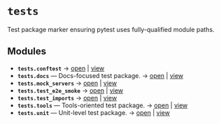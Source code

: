 # `tests`

Test package marker ensuring pytest uses fully-qualified module paths.

<!-- START doctoc generated TOC please keep comment here to allow auto update -->
<!-- END doctoc generated TOC please keep comment here to allow auto update -->

## Modules

- **`tests.conftest`** → [open](vscode://file//home/paul/kgfoundry/src/tests/conftest.py:1:1) | [view](https://github.com/github.com/paul-heyse/blob/93d48ee805023a7f998c81b563b5d8307afeeda4/src/tests/conftest.py#L1)
- **`tests.docs`** — Docs-focused test package. → [open](vscode://file//home/paul/kgfoundry/src/tests/docs/__init__.py:1:1) | [view](https://github.com/github.com/paul-heyse/blob/93d48ee805023a7f998c81b563b5d8307afeeda4/src/tests/docs/__init__.py#L1)
- **`tests.mock_servers`** → [open](vscode://file//home/paul/kgfoundry/src/tests/mock_servers/__init__.py:1:1) | [view](https://github.com/github.com/paul-heyse/blob/93d48ee805023a7f998c81b563b5d8307afeeda4/src/tests/mock_servers/__init__.py#L1)
- **`tests.test_e2e_smoke`** → [open](vscode://file//home/paul/kgfoundry/src/tests/test_e2e_smoke.py:1:1) | [view](https://github.com/github.com/paul-heyse/blob/93d48ee805023a7f998c81b563b5d8307afeeda4/src/tests/test_e2e_smoke.py#L1)
- **`tests.test_imports`** → [open](vscode://file//home/paul/kgfoundry/src/tests/test_imports.py:1:1) | [view](https://github.com/github.com/paul-heyse/blob/93d48ee805023a7f998c81b563b5d8307afeeda4/src/tests/test_imports.py#L1)
- **`tests.tools`** — Tools-oriented test package. → [open](vscode://file//home/paul/kgfoundry/src/tests/tools/__init__.py:1:1) | [view](https://github.com/github.com/paul-heyse/blob/93d48ee805023a7f998c81b563b5d8307afeeda4/src/tests/tools/__init__.py#L1)
- **`tests.unit`** — Unit-level test package. → [open](vscode://file//home/paul/kgfoundry/src/tests/unit/__init__.py:1:1) | [view](https://github.com/github.com/paul-heyse/blob/93d48ee805023a7f998c81b563b5d8307afeeda4/src/tests/unit/__init__.py#L1)
<!-- agent:readme v1 sha:93d48ee805023a7f998c81b563b5d8307afeeda4 content:dd503323cff7 -->
